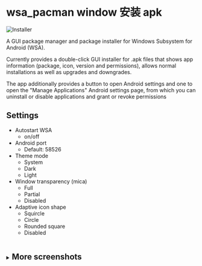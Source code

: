# wsa_pacman window 安装 apk

![Installer](README/screenshots/installer.png?raw=true "Installer")

A GUI package manager and package installer for Windows Subsystem for Android (WSA).

Currently provides a double-click GUI installer for .apk files that shows app information (package, icon, version and permissions), allows normal installations as well as upgrades and downgrades.

The app additionally provides a button to open Android settings and one to open the "Manage Applications" Android settings page, from which you can uninstall or disable applications and grant or revoke permissions

## Settings

- Autostart WSA
  - on/off
- Android port
  - Default: 58526
- Theme mode 
  - System
  - Dark
  - Light
- Window transparency (mica)
  - Full
  - Partial
  - Disabled
- Adaptive icon shape
  - Squircle
  - Circle
  - Rounded square
  - Disabled

<details>
  <summary>
  <ruby><p></ruby>
  
## More screenshots
  </p>
  </summary>

  ![Installing](README/screenshots/installing.png?raw=true "Installing")
  ![Installed](README/screenshots/installed.png?raw=true "Installed")
  ![Downgrade](README/screenshots/downgrade.png?raw=true "Downgrade")
  ![Main screen](README/screenshots/main_screen.png?raw=true "Main screen")
  ![Settings](README/screenshots/settings_screen.png?raw=true "Settings")
</details>
